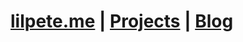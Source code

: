 <h1>
    <a href="https://lilpete.me/">lilpete.me</a> | <a href="https://lilpete.me/projects">Projects</a> | <a href="https://lilpete.me/blog/">Blog</a>
</h1>

